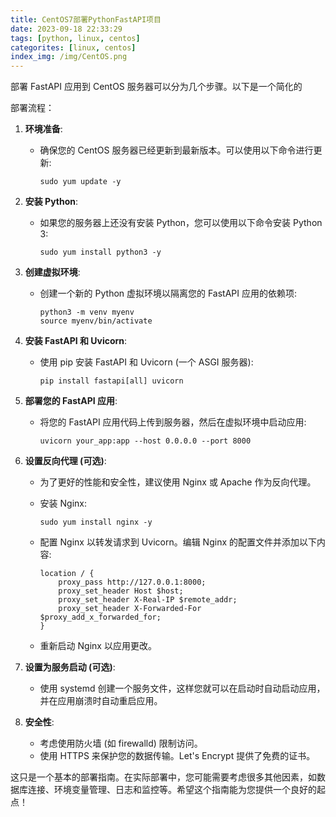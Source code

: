 ```yaml
---
title: CentOS7部署PythonFastAPI项目
date: 2023-09-18 22:33:29
tags: [python, linux, centos]
categorites: [linux, centos]
index_img: /img/CentOS.png
---
```




部署 FastAPI 应用到 CentOS 服务器可以分为几个步骤。以下是一个简化的

部署流程：

1. **环境准备**:

   - 确保您的 CentOS 服务器已经更新到最新版本。可以使用以下命令进行更新:

     ```
     sudo yum update -y
     ```

2. **安装 Python**:

   - 如果您的服务器上还没有安装 Python，您可以使用以下命令安装 Python 3:

     ```
     sudo yum install python3 -y
     ```

3. **创建虚拟环境**:

   - 创建一个新的 Python 虚拟环境以隔离您的 FastAPI 应用的依赖项:

     ```
     python3 -m venv myenv
     source myenv/bin/activate
     ```

4. **安装 FastAPI 和 Uvicorn**:

   - 使用 pip 安装 FastAPI 和 Uvicorn (一个 ASGI 服务器):

     ```
     pip install fastapi[all] uvicorn
     ```

5. **部署您的 FastAPI 应用**:

   - 将您的 FastAPI 应用代码上传到服务器，然后在虚拟环境中启动应用:

     ```
     uvicorn your_app:app --host 0.0.0.0 --port 8000
     ```

6. **设置反向代理 (可选)**:

   - 为了更好的性能和安全性，建议使用 Nginx 或 Apache 作为反向代理。

   - 安装 Nginx:

     ```
     sudo yum install nginx -y
     ```

   - 配置 Nginx 以转发请求到 Uvicorn。编辑 Nginx 的配置文件并添加以下内容:

     ```
     location / {
         proxy_pass http://127.0.0.1:8000;
         proxy_set_header Host $host;
         proxy_set_header X-Real-IP $remote_addr;
         proxy_set_header X-Forwarded-For $proxy_add_x_forwarded_for;
     }
     ```

   - 重新启动 Nginx 以应用更改。

7. **设置为服务启动 (可选)**:

   - 使用 systemd 创建一个服务文件，这样您就可以在启动时自动启动应用，并在应用崩溃时自动重启应用。

8. **安全性**:

   - 考虑使用防火墙 (如 firewalld) 限制访问。
   - 使用 HTTPS 来保护您的数据传输。Let's Encrypt 提供了免费的证书。

这只是一个基本的部署指南。在实际部署中，您可能需要考虑很多其他因素，如数据库连接、环境变量管理、日志和监控等。希望这个指南能为您提供一个良好的起点！

